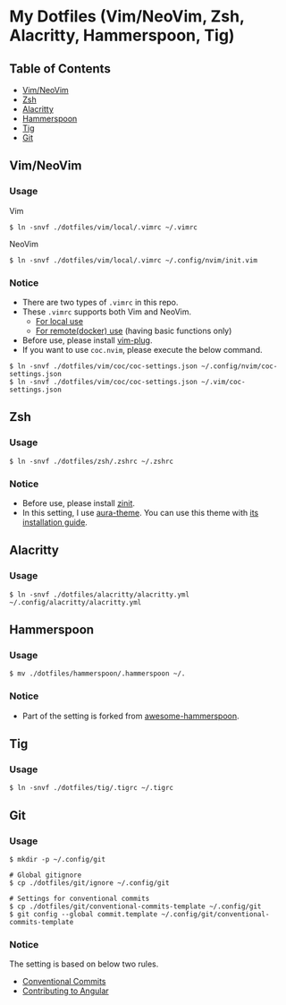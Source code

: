 # My Dotfiles (Vim/NeoVim, Zsh, Alacritty, Hammerspoon, Tig)

## Table of Contents
- [Vim/NeoVim](#vim)
- [Zsh](#zsh)
- [Alacritty](#alacritty)
- [Hammerspoon](#hammerspoon)
- [Tig](#tig)
- [Git](#git)


<a id="vim"></a>
## Vim/NeoVim
### Usage
Vim
```
$ ln -snvf ./dotfiles/vim/local/.vimrc ~/.vimrc
```
NeoVim
```
$ ln -snvf ./dotfiles/vim/local/.vimrc ~/.config/nvim/init.vim
```
### Notice
- There are two types of `.vimrc` in this repo.<br>
- These `.vimrc` supports both Vim and NeoVim.
    - [For local use](https://github.com/Tiger-0512/dotfiles/blob/main/vim/local/.vimrc)
    - [For remote(docker) use](https://github.com/Tiger-0512/dotfiles/blob/main/vim/remote/.vimrc) (having basic functions only)<br>
- Before use, please install [vim-plug](https://github.com/junegunn/vim-plug).<br>
- If you want to use `coc.nvim`, please execute the below command.
```
$ ln -snvf ./dotfiles/vim/coc/coc-settings.json ~/.config/nvim/coc-settings.json
$ ln -snvf ./dotfiles/vim/coc/coc-settings.json ~/.vim/coc-settings.json
```


<a id="zsh"></a>
## Zsh
### Usage
```
$ ln -snvf ./dotfiles/zsh/.zshrc ~/.zshrc
```
### Notice
- Before use, please install [zinit](https://github.com/zdharma/zinit).
- In this setting, I use [aura-theme](https://github.com/daltonmenezes/aura-theme). You can use this theme with [its installation guide](https://github.com/daltonmenezes/aura-theme/tree/main/packages/alacritty).


<a id="alacritty"></a>
## Alacritty
### Usage
```
$ ln -snvf ./dotfiles/alacritty/alacritty.yml ~/.config/alacritty/alacritty.yml
```

<a id="hammerspoon"></a>
## Hammerspoon
### Usage
```
$ mv ./dotfiles/hammerspoon/.hammerspoon ~/.
```
### Notice
- Part of the setting is forked from [awesome-hammerspoon](https://github.com/ashfinal/awesome-hammerspoon).


<a id="tig"></a>
## Tig
### Usage
```
$ ln -snvf ./dotfiles/tig/.tigrc ~/.tigrc
```

<a id="git"></a>
## Git
### Usage
```
$ mkdir -p ~/.config/git

# Global gitignore
$ cp ./dotfiles/git/ignore ~/.config/git

# Settings for conventional commits
$ cp ./dotfiles/git/conventional-commits-template ~/.config/git
$ git config --global commit.template ~/.config/git/conventional-commits-template
```
### Notice
The setting is based on below two rules.
- [Conventional Commits](https://www.conventionalcommits.org/en/v1.0.0/)
- [Contributing to Angular](https://github.com/angular/angular/blob/master/CONTRIBUTING.md)

